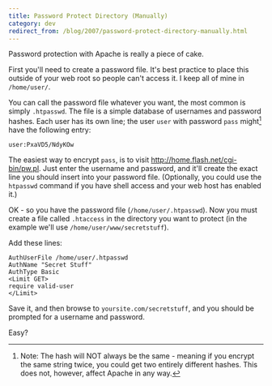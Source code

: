 ```yaml
---
title: Password Protect Directory (Manually)
category: dev
redirect_from: /blog/2007/password-protect-directory-manually.html
---
```


Password protection with Apache is really a piece of cake.

First you'll need to create a password file. It's best practice to place this
outside of your web root so people can't access it. I keep all of mine in
`/home/user/`.

You can call the password file whatever you want, the most common is simply
`.htpasswd`. The file is a simple database of usernames and password hashes.
Each user has its own line; the user `user` with password `pass` might[^1]
have the following entry:

```
user:PxaVD5/NdyKOw
```

The easiest way to encrypt `pass`, is to visit
<http://home.flash.net/cgi-bin/pw.pl>. Just enter the username and password,
and it'll create the exact line you should insert into your password file.
(Optionally, you could use the `htpasswd` command if you have shell access and
your web host has enabled it.)

OK - so you have the password file (`/home/user/.htpasswd`). Now you must
create a file called `.htaccess` in the directory you want to protect (in the
example we'll use `/home/user/www/secretstuff`).

Add these lines:

```
AuthUserFile /home/user/.htpasswd
AuthName "Secret Stuff"
AuthType Basic
<Limit GET>
require valid-user
</Limit>
```

Save it, and then browse to `yoursite.com/secretstuff`, and you should be
prompted for a username and password.

Easy?

[^1]: Note: The hash will NOT always be the same - meaning if you encrypt the
      same string twice, you could get two entirely different hashes. This
      does not, however, affect Apache in any way.

[1]: http://home.flash.net/cgi-bin/pw.pl
